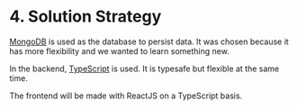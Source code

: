 # 4. Solution Strategy

[MongoDB](06.-Glossary.md#mongodb) is used as the database to persist data. It was chosen because it has more flexibility and we wanted to learn something new.

In the backend, [TypeScript](06.-Glossary.md#typescript) is used. It is typesafe but flexible at the same time.

The frontend will be made with ReactJS on a TypeScript basis.
